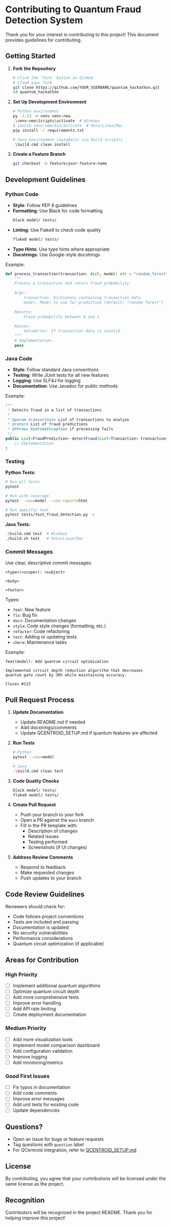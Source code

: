 # Contributing to Quantum Fraud Detection System

Thank you for your interest in contributing to this project! This document provides guidelines for contributing.

## Getting Started

1. **Fork the Repository**
   ```bash
   # Click the 'Fork' button on GitHub
   # Clone your fork
   git clone https://github.com/YOUR_USERNAME/quantum_hackathon.git
   cd quantum_hackathon
   ```

2. **Set Up Development Environment**
   ```bash
   # Python environment
   py -3.13 -m venv venv-new
   .\venv-new\Scripts\activate  # Windows
   # source venv-new/bin/activate  # Unix/Linux/Mac
   pip install -r requirements.txt
   
   # Java environment (automatic via build scripts)
   .\build.cmd clean install
   ```

3. **Create a Feature Branch**
   ```bash
   git checkout -b feature/your-feature-name
   ```

## Development Guidelines

### Python Code

- **Style**: Follow PEP 8 guidelines
- **Formatting**: Use Black for code formatting
  ```bash
  black model/ tests/
  ```
- **Linting**: Use Flake8 to check code quality
  ```bash
  flake8 model/ tests/
  ```
- **Type Hints**: Use type hints where appropriate
- **Docstrings**: Use Google-style docstrings

Example:
```python
def process_transaction(transaction: dict, model: str = "random_forest") -> float:
    """
    Process a transaction and return fraud probability.
    
    Args:
        transaction: Dictionary containing transaction data
        model: Model to use for prediction (default: "random_forest")
        
    Returns:
        Fraud probability between 0 and 1
        
    Raises:
        ValueError: If transaction data is invalid
    """
    # Implementation
    pass
```

### Java Code

- **Style**: Follow standard Java conventions
- **Testing**: Write JUnit tests for all new features
- **Logging**: Use SLF4J for logging
- **Documentation**: Use Javadoc for public methods

Example:
```java
/**
 * Detects fraud in a list of transactions.
 *
 * @param transactions List of transactions to analyze
 * @return List of fraud predictions
 * @throws RuntimeException if processing fails
 */
public List<FraudPrediction> detectFraud(List<Transaction> transactions) {
    // Implementation
}
```

### Testing

**Python Tests:**
```bash
# Run all tests
pytest

# Run with coverage
pytest --cov=model --cov-report=html

# Run specific test
pytest tests/test_fraud_detection.py -v
```

**Java Tests:**
```bash
.\build.cmd test  # Windows
./build.sh test   # Unix/Linux/Mac
```

### Commit Messages

Use clear, descriptive commit messages:

```
<type>(<scope>): <subject>

<body>

<footer>
```

Types:
- `feat`: New feature
- `fix`: Bug fix
- `docs`: Documentation changes
- `style`: Code style changes (formatting, etc.)
- `refactor`: Code refactoring
- `test`: Adding or updating tests
- `chore`: Maintenance tasks

Example:
```
feat(model): Add quantum circuit optimization

Implemented circuit depth reduction algorithm that decreases
quantum gate count by 30% while maintaining accuracy.

Closes #123
```

## Pull Request Process

1. **Update Documentation**
   - Update README.md if needed
   - Add docstrings/comments
   - Update QCENTROID_SETUP.md if quantum features are affected

2. **Run Tests**
   ```bash
   # Python
   pytest --cov=model
   
   # Java
   .\build.cmd clean test
   ```

3. **Code Quality Checks**
   ```bash
   black model/ tests/
   flake8 model/ tests/
   ```

4. **Create Pull Request**
   - Push your branch to your fork
   - Open a PR against the `main` branch
   - Fill in the PR template with:
     - Description of changes
     - Related issues
     - Testing performed
     - Screenshots (if UI changes)

5. **Address Review Comments**
   - Respond to feedback
   - Make requested changes
   - Push updates to your branch

## Code Review Guidelines

Reviewers should check for:
- Code follows project conventions
- Tests are included and passing
- Documentation is updated
- No security vulnerabilities
- Performance considerations
- Quantum circuit optimization (if applicable)

## Areas for Contribution

### High Priority
- [ ] Implement additional quantum algorithms
- [ ] Optimize quantum circuit depth
- [ ] Add more comprehensive tests
- [ ] Improve error handling
- [ ] Add API rate limiting
- [ ] Create deployment documentation

### Medium Priority
- [ ] Add more visualization tools
- [ ] Implement model comparison dashboard
- [ ] Add configuration validation
- [ ] Improve logging
- [ ] Add monitoring/metrics

### Good First Issues
- [ ] Fix typos in documentation
- [ ] Add code comments
- [ ] Improve error messages
- [ ] Add unit tests for existing code
- [ ] Update dependencies

## Questions?

- Open an issue for bugs or feature requests
- Tag questions with `question` label
- For QCentroid integration, refer to [QCENTROID_SETUP.md](QCENTROID_SETUP.md)

## License

By contributing, you agree that your contributions will be licensed under the same license as the project.

## Recognition

Contributors will be recognized in the project README. Thank you for helping improve this project!
